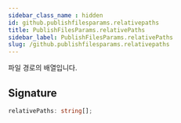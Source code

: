 ```yaml
---
sidebar_class_name : hidden
id: github.publishfilesparams.relativepaths
title: PublishFilesParams.relativePaths
sidebar_label: PublishFilesParams.relativePaths
slug: /github.publishfilesparams.relativepaths
---
```






파일 경로의 배열입니다.

## Signature

```typescript
relativePaths: string[];
```
